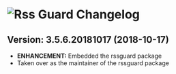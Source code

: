 # ![Rss Guard Changelog](https://img.shields.io/badge/Rss%20Guard-Package%20Changelog-blue.svg?style=for-the-badge)

## Version: 3.5.6.20181017 (2018-10-17)

- **ENHANCEMENT:** Embedded the rssguard package
- Taken over as the maintainer of the rssguard package
